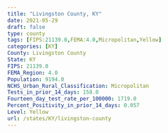 ```yaml
---
title: "Livingston County, KY"
date: 2021-05-29
draft: false
type: county
tags: [FIPS:21139.0,FEMA:4.0,Micropolitan,Yellow]
categories: [KY]
County: Livingston County
State: KY
FIPS: 21139.0
FEMA_Region: 4.0
Population: 9194.0
NCHS_Urban_Rural_Classification: Micropolitan
Tests_in_prior_14_days: 158.0
Fourteen_day_test_rate_per_100000: 1719.0
Percent_Positivity_in_prior_14_days: 0.057
Level: Yellow
url: /states/KY/livingston-county
---
```



